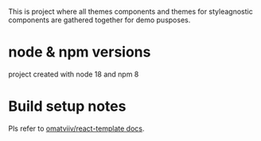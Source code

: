 This is project where all themes components and themes for styleagnostic components
are gathered together for demo pusposes.

# node & npm versions
project created with node 18 and npm 8

# Build setup notes
Pls refer to [omatviiv/react-template docs](https://github.com/omatviiv/react-template).
